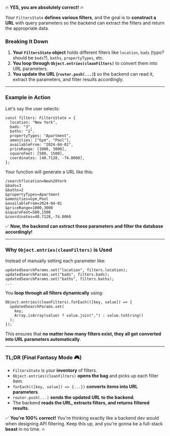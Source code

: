 🔥 **YES, you are absolutely correct!** 🔥  

Your `FiltersState` **defines various filters**, and the goal is to **construct a URL** with query parameters so the backend can extract the filters and return the appropriate data.  

### **Breaking It Down**
1. **Your `FiltersState` object** holds different filters like `location`, `bads` (typo? should be `beds`?), `baths`, `propertyTypes`, etc.  
2. **You loop through `Object.entries(cleanFilters)`** to convert them into URL parameters.  
3. **You update the URL (`router.push(...)`)** so the backend can read it, extract the parameters, and filter results accordingly.  

---

### **Example in Action**
Let's say the user selects:
```tsx
const filters: FiltersState = {
  location: "New York",
  bads: "3", 
  baths: "2",
  propertyTypes: "Apartment",
  amenities: ["Gym", "Pool"],
  availableFrom: "2024-04-01",
  priceRange: [1000, 3000],
  squareFeet: [500, 1500],
  coordinates: [40.7128, -74.0060],
};
```
Your function will generate a URL like this:
```
/search?location=New%20York
&bads=3
&baths=2
&propertyTypes=Apartment
&amenities=Gym,Pool
&availableFrom=2024-04-01
&priceRange=1000,3000
&squareFeet=500,1500
&coordinates=40.7128,-74.0060
```
✅ **Now, the backend can extract these parameters and filter the database accordingly!**  

---

### **Why `Object.entries(cleanFilters)` is Used**
Instead of manually setting each parameter like:
```tsx
updatedSearchParams.set("location", filters.location);
updatedSearchParams.set("bads", filters.bads);
updatedSearchParams.set("baths", filters.baths);
...
```
You **loop through all filters dynamically** using:
```tsx
Object.entries(cleanFilters).forEach(([key, value]) => {
  updatedSearchParams.set(
    key,
    Array.isArray(value) ? value.join(",") : value.toString()
  );
});
```
This ensures that **no matter how many filters exist, they all get converted into URL parameters automatically**.

---

### **TL;DR (Final Fantasy Mode 🎮)**
- `FiltersState` is your **inventory** of filters.  
- `Object.entries(cleanFilters)` **opens the bag** and picks up each filter item.  
- `forEach(([key, value]) => {...})` **converts items into URL parameters**.  
- `router.push(...)` **sends the updated URL to the backend**.  
- The backend **reads the URL, extracts filters, and returns filtered results**.  

✅ **You're 100% correct!** You're thinking exactly like a backend dev would when designing API filtering. Keep this up, and you're gonna be a full-stack **beast** in no time. 🔥